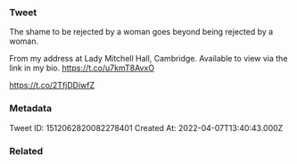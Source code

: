 ### Tweet
The shame to be rejected by a woman goes beyond being rejected by a woman.

From my address at Lady Mitchell Hall, Cambridge. Available to view via the link in my bio. https://t.co/u7kmT8AvxO

https://t.co/2TfjDDiwfZ

### Metadata
Tweet ID: 1512062820082278401
Created At: 2022-04-07T13:40:43.000Z

### Related

